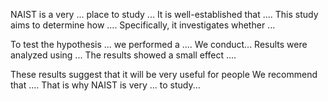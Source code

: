 NAIST is a very ... place to study ...
It is well-established that .... This study aims to determine how .... Specifically, it investigates whether ... 


To test the hypothesis ... we performed a .... 
We conduct...
Results were analyzed using ... The results showed a small effect .... 


These results suggest that it will be very useful for people We recommend that .... That is why NAIST is very ... to study...
